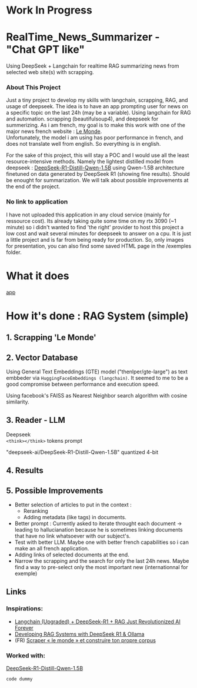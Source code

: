 # Work In Progress

# RealTime_News_Summarizer - "Chat GPT like"
Using DeepSeek + Langchain for realtime RAG summarizing news from selected web site(s) with scrapping.

### About This Project
Just a tiny project to develop my skills with langchain, scrapping, RAG, and usage of deepseek.
The idea is to have an app prompting user for news on a specific topic on the last 24h (may be a variable). Using langchain for RAG and automation. scrapping (beautifulsoup4), and deepseek for summerizing. 
As i am french, my goal is to make this work with one of the major news french website : [Le Monde](https://www.lemonde.fr/).  
Unfortunately, the model i am using has poor performance in french, and does not translate well from english. So everything is in english.

For the sake of this project, this will stay a POC and I would use all the least resource-intensive methods. Namely the lightest distilled model from deepseek : [DeepSeek-R1-Distill-Qwen-1.5B](https://huggingface.co/deepseek-ai/DeepSeek-R1-Distill-Qwen-1.5B) using Qwen-1.5B architecture finetuned on data generated by DeepSeek R1 (showing fine results). Should be enought for summarization. We will talk about possible improvements at the end of the project.

### No link to application
I have not uploaded this application in any cloud service (mainly for ressource cost). 
Its already taking quite some time on my rtx 3090 (~1 minute) so i didn't wanted to find 'the right' provider to host this project a low cost and wait several minutes for deepseek to answer on a cpu. It is just a little project and is far from being ready for production. So, only images for presentation, you can also find some saved HTML page in the /exemples folder.

# What it does
[app](./images/app_base.png)


# How it's done : RAG System (simple)
## 1. Scrapping 'Le Monde'

## 2. Vector Database

Using General Text Embeddings (GTE) model ("thenlper/gte-large") as text embbeder via `HuggingFaceEmbeddings (langchain)`. It seemed to me to be a good compromise between performance and execution speed.

Using facebook's FAISS as Nearest Neighbor search algorithm with cosine similarity. 


## 3. Reader - LLM
Deepseek  
`<think></think>` tokens
prompt


"deepseek-ai/DeepSeek-R1-Distill-Qwen-1.5B" quantized 4-bit

## 4. Results

## 5. Possible Improvements
- Better selection of articles to put in the context :
    - Reranking
    - Adding metadata (like tags) in documents.
- Better prompt : Currently asked to iterate throught each document -> leading to hallucianation because he is sometimes linking documents that have no link whatsoever with our subject's.
- Test with better LLM. Maybe one with better french capabilities so i can make an all french application.
- Adding links of selected documents at the end.
- Narrow the scrapping and the search for only the last 24h news. Maybe find a way to pre-select only the most important new (internationnal for exemple)



## Links
### Inspirations:
- [Langchain (Upgraded) + DeepSeek-R1 + RAG Just Revolutionized AI Forever](https://pub.towardsai.net/langchain-upgraded-deepseek-r1-rag-just-revolutionized-ai-forever-27dcbb0e3493)
- [Developing RAG Systems with DeepSeek R1 & Ollama](https://sebastian-petrus.medium.com/developing-rag-systems-with-deepseek-r1-ollama-f2f561cfda97)
- (FR) [Scraper « le monde » et construire ton propre corpus](https://xiaoouwang.medium.com/scraper-le-monde-et-construire-ton-propre-corpus-d47fa81eb3d9)
### Worked with:
[DeepSeek-R1-Distill-Qwen-1.5B](https://huggingface.co/deepseek-ai/DeepSeek-R1-Distill-Qwen-1.5B)


```python
code dummy
```